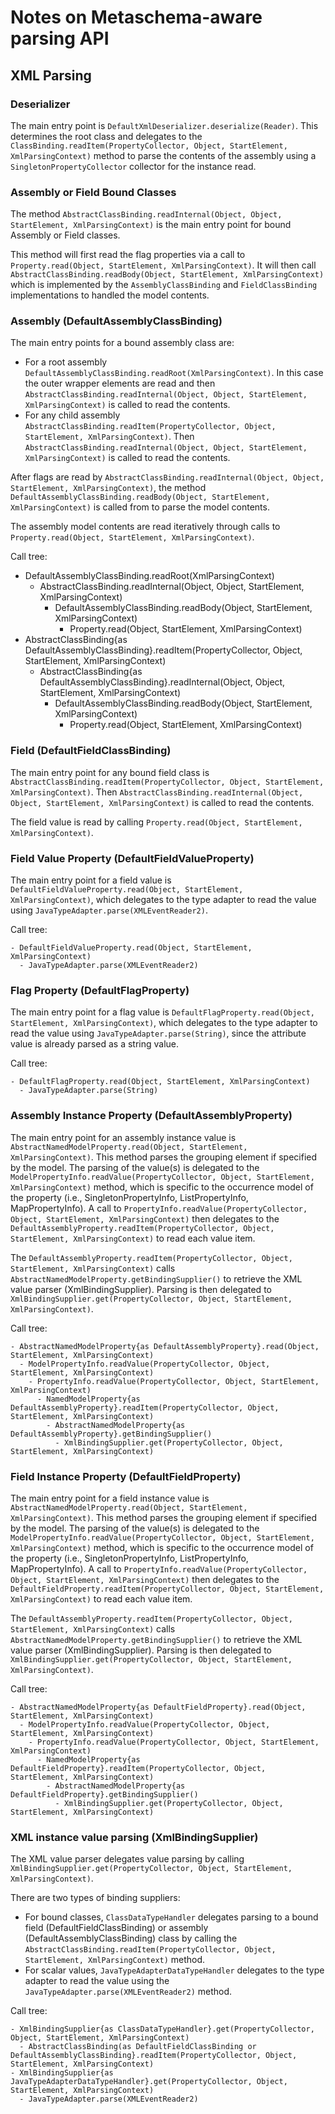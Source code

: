 # Notes on Metaschema-aware parsing API

## XML Parsing

### Deserializer

The main entry point is `DefaultXmlDeserializer.deserialize(Reader)`. This determines the root class and delegates to the `ClassBinding.readItem(PropertyCollector, Object, StartElement, XmlParsingContext)` method to parse the contents of the assembly using a `SingletonPropertyCollector` collector for the instance read.

### Assembly or Field Bound Classes

The method `AbstractClassBinding.readInternal(Object, Object, StartElement, XmlParsingContext)` is the main entry point for bound Assembly or Field classes.

This method will first read the flag properties via a call to `Property.read(Object, StartElement, XmlParsingContext)`. It will then call `AbstractClassBinding.readBody(Object, StartElement, XmlParsingContext)` which is implemented by the `AssemblyClassBinding` and `FieldClassBinding` implementations to handled the model contents.


### Assembly (DefaultAssemblyClassBinding)

The main entry points for a bound assembly class are:

- For a root assembly `DefaultAssemblyClassBinding.readRoot(XmlParsingContext)`. In this case the outer wrapper elements are read and then `AbstractClassBinding.readInternal(Object, Object, StartElement, XmlParsingContext)` is called to read the contents.
- For any child assembly `AbstractClassBinding.readItem(PropertyCollector, Object, StartElement, XmlParsingContext)`. Then `AbstractClassBinding.readInternal(Object, Object, StartElement, XmlParsingContext)` is called to read the contents.

After flags are read by `AbstractClassBinding.readInternal(Object, Object, StartElement, XmlParsingContext)`, the method `DefaultAssemblyClassBinding.readBody(Object, StartElement, XmlParsingContext)` is called from to parse the model contents.

The assembly model contents are read iteratively through calls to `Property.read(Object, StartElement, XmlParsingContext)`.

Call tree:

- DefaultAssemblyClassBinding.readRoot(XmlParsingContext)
  - AbstractClassBinding.readInternal(Object, Object, StartElement, XmlParsingContext)
    - DefaultAssemblyClassBinding.readBody(Object, StartElement, XmlParsingContext)
      - Property.read(Object, StartElement, XmlParsingContext)
- AbstractClassBinding{as DefaultAssemblyClassBinding}.readItem(PropertyCollector, Object, StartElement, XmlParsingContext)
  - AbstractClassBinding{as DefaultAssemblyClassBinding}.readInternal(Object, Object, StartElement, XmlParsingContext)
    - DefaultAssemblyClassBinding.readBody(Object, StartElement, XmlParsingContext)
      - Property.read(Object, StartElement, XmlParsingContext)

### Field (DefaultFieldClassBinding)

The main entry point for any bound field class is `AbstractClassBinding.readItem(PropertyCollector, Object, StartElement, XmlParsingContext)`. Then `AbstractClassBinding.readInternal(Object, Object, StartElement, XmlParsingContext)` is called to read the contents.

The field value is read by calling `Property.read(Object, StartElement, XmlParsingContext)`.

### Field Value Property (DefaultFieldValueProperty)

The main entry point for a field value is `DefaultFieldValueProperty.read(Object, StartElement, XmlParsingContext)`, which delegates to the type adapter to read the value using `JavaTypeAdapter.parse(XMLEventReader2)`.

Call tree:

```
- DefaultFieldValueProperty.read(Object, StartElement, XmlParsingContext)
  - JavaTypeAdapter.parse(XMLEventReader2)
```

### Flag Property (DefaultFlagProperty)

The main entry point for a flag value is `DefaultFlagProperty.read(Object, StartElement, XmlParsingContext)`, which delegates to the type adapter to read the value using `JavaTypeAdapter.parse(String)`, since the attribute value is already parsed as a string value.

Call tree:

```
- DefaultFlagProperty.read(Object, StartElement, XmlParsingContext)
  - JavaTypeAdapter.parse(String)
```

### Assembly Instance Property (DefaultAssemblyProperty)

The main entry point for an assembly instance value is `AbstractNamedModelProperty.read(Object, StartElement, XmlParsingContext)`. This method parses the grouping element if specified by the model. The parsing of the value(s) is delegated to the `ModelPropertyInfo.readValue(PropertyCollector, Object, StartElement, XmlParsingContext)` method, which is specific to the occurrence model of the property (i.e., SingletonPropertyInfo, ListPropertyInfo, MapPropertyInfo). A call to `PropertyInfo.readValue(PropertyCollector, Object, StartElement, XmlParsingContext)` then delegates to the `DefaultAssemblyProperty.readItem(PropertyCollector, Object, StartElement, XmlParsingContext)` to read each value item.

The `DefaultAssemblyProperty.readItem(PropertyCollector, Object, StartElement, XmlParsingContext)` calls `AbstractNamedModelProperty.getBindingSupplier()` to retrieve the XML value parser (XmlBindingSupplier). Parsing is then delegated to `XmlBindingSupplier.get(PropertyCollector, Object, StartElement, XmlParsingContext)`.

Call tree:

```
- AbstractNamedModelProperty{as DefaultAssemblyProperty}.read(Object, StartElement, XmlParsingContext)
  - ModelPropertyInfo.readValue(PropertyCollector, Object, StartElement, XmlParsingContext)
    - PropertyInfo.readValue(PropertyCollector, Object, StartElement, XmlParsingContext)
      - NamedModelProperty{as DefaultAssemblyProperty}.readItem(PropertyCollector, Object, StartElement, XmlParsingContext)
        - AbstractNamedModelProperty{as DefaultAssemblyProperty}.getBindingSupplier()
          - XmlBindingSupplier.get(PropertyCollector, Object, StartElement, XmlParsingContext)
```

### Field Instance Property (DefaultFieldProperty)

The main entry point for a field instance value is `AbstractNamedModelProperty.read(Object, StartElement, XmlParsingContext)`. This method parses the grouping element if specified by the model. The parsing of the value(s) is delegated to the `ModelPropertyInfo.readValue(PropertyCollector, Object, StartElement, XmlParsingContext)` method, which is specific to the occurrence model of the property (i.e., SingletonPropertyInfo, ListPropertyInfo, MapPropertyInfo). A call to `PropertyInfo.readValue(PropertyCollector, Object, StartElement, XmlParsingContext)` then delegates to the `DefaultFieldProperty.readItem(PropertyCollector, Object, StartElement, XmlParsingContext)` to read each value item.

The `DefaultAssemblyProperty.readItem(PropertyCollector, Object, StartElement, XmlParsingContext)` calls `AbstractNamedModelProperty.getBindingSupplier()` to retrieve the XML value parser (XmlBindingSupplier). Parsing is then delegated to `XmlBindingSupplier.get(PropertyCollector, Object, StartElement, XmlParsingContext)`.

Call tree:

```
- AbstractNamedModelProperty{as DefaultFieldProperty}.read(Object, StartElement, XmlParsingContext)
  - ModelPropertyInfo.readValue(PropertyCollector, Object, StartElement, XmlParsingContext)
    - PropertyInfo.readValue(PropertyCollector, Object, StartElement, XmlParsingContext)
      - NamedModelProperty{as DefaultFieldProperty}.readItem(PropertyCollector, Object, StartElement, XmlParsingContext)
        - AbstractNamedModelProperty{as DefaultFieldProperty}.getBindingSupplier()
          - XmlBindingSupplier.get(PropertyCollector, Object, StartElement, XmlParsingContext)
```

### XML instance value parsing (XmlBindingSupplier)

The XML value parser delegates value parsing by calling `XmlBindingSupplier.get(PropertyCollector, Object, StartElement, XmlParsingContext)`.

There are two types of binding suppliers:

- For bound classes, `ClassDataTypeHandler` delegates parsing to a bound field (DefaultFieldClassBinding) or assembly (DefaultAssemblyClassBinding) class by calling the `AbstractClassBinding.readItem(PropertyCollector, Object, StartElement, XmlParsingContext)` method.
- For scalar values, `JavaTypeAdapterDataTypeHandler` delegates to the type adapter to read the value using the `JavaTypeAdapter.parse(XMLEventReader2)` method.

Call tree:

```
- XmlBindingSupplier{as ClassDataTypeHandler}.get(PropertyCollector, Object, StartElement, XmlParsingContext)
  - AbstractClassBinding(as DefaultFieldClassBinding or DefaultAssemblyClassBinding}.readItem(PropertyCollector, Object, StartElement, XmlParsingContext)
- XmlBindingSupplier{as JavaTypeAdapterDataTypeHandler}.get(PropertyCollector, Object, StartElement, XmlParsingContext)
  - JavaTypeAdapter.parse(XMLEventReader2)
```
